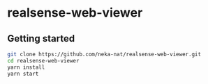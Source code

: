 # realsense-web-viewer

## Getting started

```sh
git clone https://github.com/neka-nat/realsense-web-viewer.git
cd realsense-web-viewer
yarn install
yarn start
```
